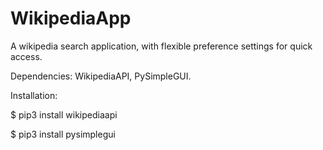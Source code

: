 # WikipediaApp
A wikipedia search application, with flexible preference settings for quick access.

Dependencies: WikipediaAPI, PySimpleGUI.

Installation:

$ pip3 install wikipediaapi

$ pip3 install pysimplegui
